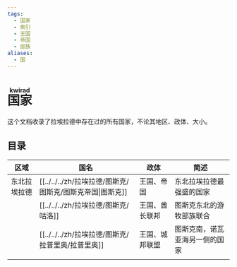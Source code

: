 ```yaml
---
tags:
  - 国家
  - 索引
  - 王国
  - 帝国
  - 部族
aliases:
  - 国
---
```

# <ruby>国家<rt>kwirad</rt></ruby>

这个文档收录了拉埃拉德中存在过的所有国家，不论其地区、政体、大小。

## 目录


| 区域     | 国名             | 政体      | 简述              |
| ------ | -------------- | ------- | --------------- |
| 东北拉埃拉德 | [[../../../zh/拉埃拉德/图斯克/图斯克/图斯克帝国\|图斯克]] | 王国、帝国   | 东北拉埃拉德最强盛的国家    |
|        | [[../../../zh/拉埃拉德/图斯克/咕洛]]         | 王国、酋长联邦 | 图斯克东北的游牧部族联合    |
|        | [[../../../zh/拉埃拉德/图斯克/拉普里奥/拉普里奥]]       | 王国、城邦联盟 | 图斯克南，诺瓦亚海另一侧的国家 |
|        |                |         |                 |

